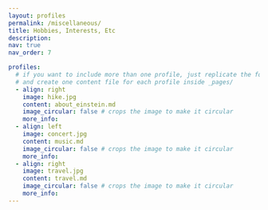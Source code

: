 ```yaml
---
layout: profiles
permalink: /miscellaneous/
title: Hobbies, Interests, Etc
description:
nav: true
nav_order: 7

profiles:
  # if you want to include more than one profile, just replicate the following block
  # and create one content file for each profile inside _pages/
  - align: right
    image: hike.jpg
    content: about_einstein.md
    image_circular: false # crops the image to make it circular
    more_info: 
  - align: left
    image: concert.jpg
    content: music.md
    image_circular: false # crops the image to make it circular
    more_info: 
  - align: right
    image: travel.jpg
    content: travel.md
    image_circular: false # crops the image to make it circular
    more_info: 
---
```

